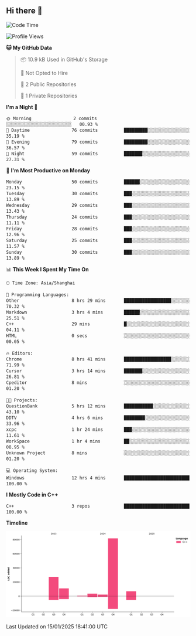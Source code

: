 ## Hi there 👋

<!--
**hh2048/hh2048** is a ✨ _special_ ✨ repository because its `README.md` (this file) appears on your GitHub profile.

Here are some ideas to get you started:

- 🔭 I’m currently working on ...
- 🌱 I’m currently learning ...
- 👯 I’m looking to collaborate on ...
- 🤔 I’m looking for help with ...
- 💬 Ask me about ...
- 📫 How to reach me: ...
- 😄 Pronouns: ...
- ⚡ Fun fact: ...
-->

<!--START_SECTION:waka-->
![Code Time](http://img.shields.io/badge/Code%20Time-1%2C069%20hrs%2035%20mins-blue)

![Profile Views](http://img.shields.io/badge/Profile%20Views-7-blue)

**🐱 My GitHub Data** 

> 📦 10.9 kB Used in GitHub's Storage 
 > 
> 🚫 Not Opted to Hire
 > 
> 📜 2 Public Repositories 
 > 
> 🔑 1 Private Repositories 
 > 
**I'm a Night 🦉** 

```text
🌞 Morning                2 commits           ░░░░░░░░░░░░░░░░░░░░░░░░░   00.93 % 
🌆 Daytime                76 commits          █████████░░░░░░░░░░░░░░░░   35.19 % 
🌃 Evening                79 commits          █████████░░░░░░░░░░░░░░░░   36.57 % 
🌙 Night                  59 commits          ███████░░░░░░░░░░░░░░░░░░   27.31 % 
```
📅 **I'm Most Productive on Monday** 

```text
Monday                   50 commits          ██████░░░░░░░░░░░░░░░░░░░   23.15 % 
Tuesday                  30 commits          ███░░░░░░░░░░░░░░░░░░░░░░   13.89 % 
Wednesday                29 commits          ███░░░░░░░░░░░░░░░░░░░░░░   13.43 % 
Thursday                 24 commits          ███░░░░░░░░░░░░░░░░░░░░░░   11.11 % 
Friday                   28 commits          ███░░░░░░░░░░░░░░░░░░░░░░   12.96 % 
Saturday                 25 commits          ███░░░░░░░░░░░░░░░░░░░░░░   11.57 % 
Sunday                   30 commits          ███░░░░░░░░░░░░░░░░░░░░░░   13.89 % 
```


📊 **This Week I Spent My Time On** 

```text
🕑︎ Time Zone: Asia/Shanghai

💬 Programming Languages: 
Other                    8 hrs 29 mins       ██████████████████░░░░░░░   70.32 % 
Markdown                 3 hrs 4 mins        ██████░░░░░░░░░░░░░░░░░░░   25.51 % 
C++                      29 mins             █░░░░░░░░░░░░░░░░░░░░░░░░   04.11 % 
HTML                     0 secs              ░░░░░░░░░░░░░░░░░░░░░░░░░   00.05 % 

🔥 Editors: 
Chrome                   8 hrs 41 mins       ██████████████████░░░░░░░   71.99 % 
Cursor                   3 hrs 14 mins       ███████░░░░░░░░░░░░░░░░░░   26.81 % 
Cpeditor                 8 mins              ░░░░░░░░░░░░░░░░░░░░░░░░░   01.20 % 

🐱‍💻 Projects: 
QuestionBank             5 hrs 12 mins       ███████████░░░░░░░░░░░░░░   43.10 % 
DDTV                     4 hrs 6 mins        ████████░░░░░░░░░░░░░░░░░   33.96 % 
xcpc                     1 hr 24 mins        ███░░░░░░░░░░░░░░░░░░░░░░   11.61 % 
WorkSpace                1 hr 4 mins         ██░░░░░░░░░░░░░░░░░░░░░░░   08.95 % 
Unknown Project          8 mins              ░░░░░░░░░░░░░░░░░░░░░░░░░   01.20 % 

💻 Operating System: 
Windows                  12 hrs 4 mins       █████████████████████████   100.00 % 
```

**I Mostly Code in C++** 

```text
C++                      3 repos             █████████████████████████   100.00 % 
```



**Timeline**

![Lines of Code chart](https://raw.githubusercontent.com/hh2048/hh2048/main/assets/bar_graph.png)


 Last Updated on 15/01/2025 18:41:00 UTC
<!--END_SECTION:waka-->
